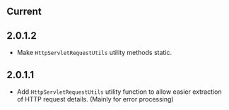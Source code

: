 ## Current

## 2.0.1.2

* Make `HttpServletRequestUtils` utility methods static.

## 2.0.1.1

* Add `HttpServletRequestUtils` utility function to allow easier extraction of HTTP request details. (Mainly for error processing)
